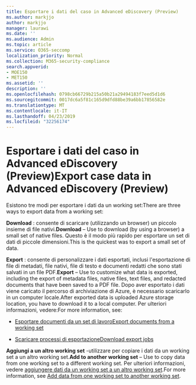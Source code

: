 ```yaml
---
title: Esportare i dati del caso in Advanced eDiscovery (Preview)
ms.author: markjjo
author: markjjo
manager: laurawi
ms.date: ''
ms.audience: Admin
ms.topic: article
ms.service: O365-seccomp
localization_priority: Normal
ms.collection: M365-security-compliance
search.appverid:
- MOE150
- MET150
ms.assetid: ''
description: ''
ms.openlocfilehash: 0798cb66729b215a50b21a29494183f7eed5d1d6
ms.sourcegitcommit: 0017dc6a5f81c165d9dfd88be39a6bb17856582e
ms.translationtype: MT
ms.contentlocale: it-IT
ms.lasthandoff: 04/23/2019
ms.locfileid: "32256174"
---
```

# <a name="export-case-data-in-advanced-ediscovery-preview"></a><span data-ttu-id="93315-102">Esportare i dati del caso in Advanced eDiscovery (Preview)</span><span class="sxs-lookup"><span data-stu-id="93315-102">Export case data in Advanced eDiscovery (Preview)</span></span>

<span data-ttu-id="93315-103">Esistono tre modi per esportare i dati da un working set:</span><span class="sxs-lookup"><span data-stu-id="93315-103">There are three ways to export data from a working set:</span></span>

<span data-ttu-id="93315-104">**Download** : consente di scaricare (utilizzando un browser) un piccolo insieme di file nativi.</span><span class="sxs-lookup"><span data-stu-id="93315-104">**Download** – Use to download (by using a browser) a small set of native files.</span></span> <span data-ttu-id="93315-105">Questo è il modo più rapido per esportare un set di dati di piccole dimensioni.</span><span class="sxs-lookup"><span data-stu-id="93315-105">This is the quickest was to export a small set of data.</span></span>

<span data-ttu-id="93315-106">**Export** : consente di personalizzare i dati esportati, inclusi l'esportazione di file di metadati, file nativi, file di testo e documenti redatti che sono stati salvati in un file PDF.</span><span class="sxs-lookup"><span data-stu-id="93315-106">**Export** – Use to customize what data is exported, including the export of metadata files, native files, text files, and redacted documents that have been saved to a PDF file.</span></span> <span data-ttu-id="93315-107">Dopo aver esportato i dati viene caricato il percorso di archiviazione di Azure, è necessario scaricarlo in un computer locale.</span><span class="sxs-lookup"><span data-stu-id="93315-107">After exported data is uploaded Azure storage location, you have to download it to a local computer.</span></span> <span data-ttu-id="93315-108">Per ulteriori informazioni, vedere:</span><span class="sxs-lookup"><span data-stu-id="93315-108">For more information, see:</span></span> 

   - [<span data-ttu-id="93315-109">Esportare documenti da un set di lavoro</span><span class="sxs-lookup"><span data-stu-id="93315-109">Export documents from a working set</span></span>](export-documents-from-working-set.md)

   - [<span data-ttu-id="93315-110">Scaricare processi di esportazione</span><span class="sxs-lookup"><span data-stu-id="93315-110">Download export jobs</span></span>](download-export-jobs.md)

<span data-ttu-id="93315-111">**Aggiungi a un altro working set** -utilizzare per copiare i dati da un working set a un altro working set.</span><span class="sxs-lookup"><span data-stu-id="93315-111">**Add to another working set** – Use to copy data from one working set to a different working set.</span></span> <span data-ttu-id="93315-112">Per ulteriori informazioni, vedere [aggiungere dati da un working set a un altro working set](add-data-to-working-set-from-another-working-set.md).</span><span class="sxs-lookup"><span data-stu-id="93315-112">For more information, see [Add data from one working set to another working set](add-data-to-working-set-from-another-working-set.md).</span></span> 
